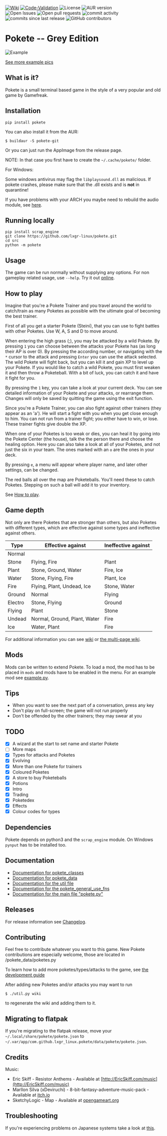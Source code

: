 [![Wiki](https://github.com/lxgr-linux/pokete/actions/workflows/main.yml/badge.svg)](https://github.com/lxgr-linux/pokete/actions/workflows/main.yml)
[![Code-Validation](https://github.com/lxgr-linux/pokete/actions/workflows/main_validate.yml/badge.svg)](https://github.com/lxgr-linux/pokete/actions/workflows/main_validate.yml)
![License](https://img.shields.io/github/license/lxgr-linux/pokete)
![AUR version](https://img.shields.io/aur/version/pokete-git)
<br>
![Open Issues](https://img.shields.io/github/issues/lxgr-linux/pokete)
![Open pull requests](https://img.shields.io/github/issues-pr/lxgr-linux/pokete)
![commit activity](https://img.shields.io/github/commit-activity/m/lxgr-linux/pokete)
![commits since last release](https://img.shields.io/github/commits-since/lxgr-linux/pokete/latest/master?include_prereleases)
![GitHub contributors](https://img.shields.io/github/contributors/lxgr-linux/pokete)

# Pokete -- Grey Edition

![Example](assets/ss/ss01.png)

[See more example pics](assets/pics.md)

## What is it?

Pokete is a small terminal based game in the style of a very popular and old game by Gamefreak.

## Installation

```shell
pip install pokete
```

You can also install it from the AUR:

```shell
$ buildaur -S pokete-git
```

Or you can just run the AppImage from the release page.

NOTE: In that case you first have to create the `~/.cache/pokete/` folder.

For Windows:

Some windows antivirus may flag the `libplaysound.dll` as malicious. If pokete crashes, please make sure that the .dll
exists and is **not** in quarantine!

If you have problems with your ARCH you maybe need to rebuild the audio module, see [here](playsound/README.md).

## Running locally

```shell
pip install scrap_engine
git clone https://github.com/lxgr-linux/pokete.git
cd src
python -m pokete
```

## Usage

The game can be run normally without supplying any options.
For non gameplay related usage, use `--help`.
Try it out [online](https://replit.com/@lxgr-linux/pokete).

## How to play

Imagine that you're a Pokete Trainer and you travel around the world to catch/train as many Poketes as possible with the
ultimate goal of becoming the best trainer.

First of all you get a starter Pokete (Steini), that you can use to fight battles with other Poketes.
Use W, A, S and D to move around.

When entering the high grass (;), you may be attacked by a wild Pokete. By pressing `1` you can choose between the
attacks your Pokete has (as long their AP is over 0). By pressing the according number, or navigating with the `*`
cursor to the attack and pressing `Enter` you can use the attack selected. The wild Pokete will fight back, but you can
kill it and gain XP to level up your Pokete. If you would like to catch a wild Pokete, you must first weaken it and then
throw a Poketeball. With a bit of luck, you can catch it and have it fight for you.

By pressing the `1` key, you can take a look at your current deck. You can see detailed information of your Pokete and
your attacks, or rearrange them.
Changes will only be saved by quitting the game using the exit function.

Since you're a Pokete Trainer, you can also fight against other trainers (they appear as an 'a'). He will start a fight
with you when you get close enough to him. You can not run from a trainer fight; you either have to win, or lose. These
trainer fights give double the XP.

When one of your Poketes is too weak or dies, you can heal it by going into the Pokete Center (the house), talk the the
person there and choose the healing option.
Here you can also take a look at all of your Poketes, and not just the six in your team. The ones marked with an `o` are
the ones in your deck.

By pressing `e`, a menu will appear where player name, and later other settings, can be changed.

The red balls all over the map are Poketeballs. You'll need these to catch Poketes. Stepping on such a ball will add it
to your inventory.

See [How to play](docs/HowToPlay.md).

## Game depth

Not only are there Poketes that are stronger than others, but also Poketes with different types, which are effective
against some types and ineffective against others.

| Type    | Effective against            | Ineffective against |
|---------|------------------------------|---------------------|
| Normal  |                              |                     |
| Stone   | Flying, Fire                 | Plant               |
| Plant   | Stone, Ground, Water         | Fire, Ice           |
| Water   | Stone, Flying, Fire          | Plant, Ice          |
| Fire    | Flying, Plant, Undead, Ice   | Stone, Water        |
| Ground  | Normal                       | Flying              |
| Electro | Stone, Flying                | Ground              |
| Flying  | Plant                        | Stone               |
| Undead  | Normal, Ground, Plant, Water | Fire                |
| Ice     | Water, Plant                 | Fire                |

For additional information you can see [wiki](wiki.md) or
[the multi-page wiki](https://lxgr-linux.github.io/pokete/wiki-multi).

## Mods

Mods can be written to extend Pokete. To load a mod, the mod has to be placed in `mods` and mods have to be enabled in
the menu.
For an example mod see [example.py](mods/example.py).

## Tips

- When you want to see the next part of a conversation, press any key
- Don't play on full-screen; the game will not run properly
- Don't be offended by the other trainers; they may swear at you

## TODO

- [x] A wizard at the start to set name and starter Pokete
- [ ] More maps
- [x] Types for attacks and Poketes
- [x] Evolving
- [x] More than one Pokete for trainers
- [x] Coloured Poketes
- [x] A store to buy Poketeballs
- [x] Potions
- [x] Intro
- [x] Trading
- [x] Poketedex
- [x] Effects
- [x] Colour codes for types

## Dependencies

Pokete depends on python3 and the `scrap_engine` module.
On Windows `pynput` has to be installed too.

## Documentation

- [Documentation for pokete_classes](https://lxgr-linux.github.io/pokete/doc/pokete_classes/index.html)
- [Documentation for pokete_data](https://lxgr-linux.github.io/pokete/doc/pokete_data/index.html)
- [Documentation for the util file](https://lxgr-linux.github.io/pokete/doc/util.html)
- [Documentation for the pokete_general_use_fns](https://lxgr-linux.github.io/pokete/doc/pokete_general_use_fns.html "pokete_general_use_fns.py")
- [Documentation for the main file "pokete.py"](https://lxgr-linux.github.io/pokete/doc/pokete.html "pokete.py")

## Releases

For release information see [Changelog](Changelog.md).

## Contributing

Feel free to contribute whatever you want to this game.
New Pokete contributions are especially welcome, those are located in /pokete_data/poketes.py

To learn how to add more poketes/types/attacks to the game, see [the development guide](docs/DevGuide.md)

After adding new Poketes and/or attacks you may want to run

```shell
$ ./util.py wiki
```

to regenerate the wiki and adding them to it.

## Migrating to flatpak

If you're migrating to the flatpak release, move your `~/.local/share/pokete/pokete.json`
to `~/.var/app/com.github.lxgr_linux.pokete/data/pokete/pokete.json`.

## Credits

Music:

- Eric Skiff - Resistor Anthems - Available at [http://EricSkiff.com/music](http://EricSkiff.com/music)
- Marllon Silva (xDeviruchi) - 8-bit-fantasy-adventure-music-pack - Available
  at [itch.io](https://xdeviruchi.itch.io/8-bit-fantasy-adventure-music-pack)
- SketchyLogic - Map - Available
  at [opengameart.org](https://opengameart.org/content/nes-shooter-music-5-tracks-3-jingles)

## Troubleshooting

If you're experiencing problems on Japanese systems take a look
at [this](https://gist.github.com/z80oolong/c7523367b798bdda094f859342f4c8be).
